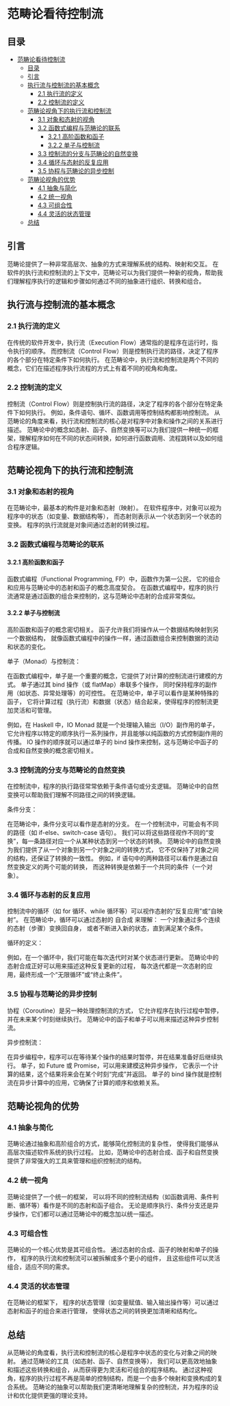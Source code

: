 # 范畴论看待控制流

## 目录

- [范畴论看待控制流](#范畴论看待控制流)
  - [目录](#目录)
  - [引言](#引言)
  - [执行流与控制流的基本概念](#执行流与控制流的基本概念)
    - [2.1 执行流的定义](#21-执行流的定义)
    - [2.2 控制流的定义](#22-控制流的定义)
  - [范畴论视角下的执行流和控制流](#范畴论视角下的执行流和控制流)
    - [3.1 对象和态射的视角](#31-对象和态射的视角)
    - [3.2 函数式编程与范畴论的联系](#32-函数式编程与范畴论的联系)
      - [3.2.1 高阶函数和函子](#321-高阶函数和函子)
      - [3.2.2 单子与控制流](#322-单子与控制流)
    - [3.3 控制流的分支与范畴论的自然变换](#33-控制流的分支与范畴论的自然变换)
    - [3.4 循环与态射的反复应用](#34-循环与态射的反复应用)
    - [3.5 协程与范畴论的异步控制](#35-协程与范畴论的异步控制)
  - [范畴论视角的优势](#范畴论视角的优势)
    - [4.1 抽象与简化](#41-抽象与简化)
    - [4.2 统一视角](#42-统一视角)
    - [4.3 可组合性](#43-可组合性)
    - [4.4 灵活的状态管理](#44-灵活的状态管理)
  - [总结](#总结)

## 引言

范畴论提供了一种非常高层次、抽象的方式来理解系统的结构、映射和交互。
在软件的执行流和控制流的上下文中，范畴论可以为我们提供一种新的视角，帮助我们理解程序执行的逻辑和步骤如何通过不同的抽象进行组织、转换和组合。

## 执行流与控制流的基本概念

### 2.1 执行流的定义

在传统的软件开发中，执行流（Execution Flow）通常指的是程序在运行时，指令执行的顺序。
而控制流（Control Flow）则是控制执行流的路径，决定了程序的各个部分在特定条件下如何执行。
在范畴论中，执行流和控制流是两个不同的概念，它们在描述程序执行流程的方式上有着不同的视角和角度。

### 2.2 控制流的定义

控制流（Control Flow）则是控制执行流的路径，决定了程序的各个部分在特定条件下如何执行。
例如，条件语句、循环、函数调用等控制结构都影响控制流。
从范畴论的角度来看，执行流和控制流的核心是对程序中对象和操作之间的关系进行描述。
范畴论中的概念如态射、函子、自然变换等可以为我们提供一种统一的框架，理解程序如何在不同的状态间转换，如何进行函数调用、流程跳转以及如何组合程序逻辑。

## 范畴论视角下的执行流和控制流

### 3.1 对象和态射的视角

在范畴论中，最基本的构件是对象和态射（映射）。
在软件程序中，对象可以视为程序中的状态（如变量、数据结构等），
而态射则表示从一个状态到另一个状态的变换。
程序的执行流就是对象间通过态射的转换过程。

### 3.2 函数式编程与范畴论的联系

#### 3.2.1 高阶函数和函子

函数式编程（Functional Programming, FP）中，函数作为第一公民，
它的组合和应用与范畴论中的态射和函子的概念高度契合。
在函数式编程中，程序的执行流通常是通过函数的组合来控制的，这与范畴论中态射的合成非常类似。

#### 3.2.2 单子与控制流

高阶函数和函子的概念密切相关。
函子允许我们将操作从一个数据结构映射到另一个数据结构，
就像函数式编程中的操作一样，通过函数组合来控制数据的流动和状态的变化。

单子（Monad）与控制流：

在函数式编程中，单子是一个重要的概念，它提供了对计算的控制流进行建模的方式。
单子通过其 bind 操作（或 flatMap）串联多个操作，
同时保持程序的副作用（如状态、异常处理等）的可控性。
在范畴论中，单子可以看作是某种特殊的函子，
它将计算过程（执行流）和数据（状态）结合起来，使得程序的控制流更加灵活和可管理。

例如，在 Haskell 中，IO Monad 就是一个处理输入输出（I/O）副作用的单子，
它允许程序以特定的顺序执行一系列操作，并且能够以纯函数的方式控制副作用的传播。
IO 操作的顺序就可以通过单子的 bind 操作来控制，这与范畴论中函子的合成和自然变换的概念密切相关。

### 3.3 控制流的分支与范畴论的自然变换

在控制流中，程序的执行路径常常依赖于条件语句或分支逻辑。
范畴论中的自然变换可以帮助我们理解不同路径之间的转换逻辑。

条件分支：

在范畴论中，条件分支可以看作是态射的分支。
在一个控制流中，可能会有不同的路径（如 if-else、switch-case 语句）。
我们可以将这些路径视作不同的“变换”，每一条路径对应一个从某种状态到另一个状态的转换。
范畴论中的自然变换为我们提供了从一个对象到另一个对象之间的转换方式，
它不仅保持了对象之间的结构，还保证了转换的一致性。
例如，if 语句中的两种路径可以看作是通过自然变换定义的两个可能的转换，
而这种转换是依赖于一个共同的条件（一个对象）。

### 3.4 循环与态射的反复应用

控制流中的循环（如 for 循环、while 循环等）可以视作态射的“反复应用”或“自映射”。
在范畴论中，循环可以通过态射的 自合成 来理解：
一个对象通过多个连续的态射（步骤）变换回自身，
或者不断进入新的状态，直到满足某个条件。

循环的定义：

例如，在一个循环中，我们可能在每次迭代时对某个状态进行更新。
范畴论中的态射合成正好可以用来描述这种反复更新的过程，
每次迭代都是一次态射的应用，最终形成一个“无限循环”或“终止条件”。

### 3.5 协程与范畴论的异步控制

协程（Coroutine）是另一种处理控制流的方式，
它允许程序在执行过程中暂停，并在未来某个时刻继续执行。
范畴论中的函子和单子可以用来描述这种异步控制流。

异步控制流：

在异步编程中，程序可以在等待某个操作的结果时暂停，并在结果准备好后继续执行。
单子，如 Future 或 Promise，可以用来建模这种异步操作，
它表示一个计算的结果，这个结果将来会在某个时刻“完成”并返回。
单子的 bind 操作就是控制流在异步计算中的应用，它确保了计算的顺序和依赖关系。

## 范畴论视角的优势

### 4.1 抽象与简化

范畴论通过抽象和高阶组合的方式，能够简化控制流的复杂性，
使得我们能够从高层次描述软件系统的执行过程。
比如，范畴论中的态射合成、函子和自然变换提供了非常强大的工具来管理和组织控制流的结构。

### 4.2 统一视角

范畴论提供了一个统一的框架，
可以将不同的控制流结构（如函数调用、条件判断、循环等）看作是不同的态射和函子组合。
无论是顺序执行、条件分支还是异步操作，它们都可以通过范畴论中的概念加以统一描述。

### 4.3 可组合性

范畴论的一个核心优势是其可组合性。
通过态射的合成、函子的映射和单子的操作，
程序的执行流和控制流可以被拆解成多个更小的组件，
且这些组件可以灵活组合，适应不同的需求。

### 4.4 灵活的状态管理

在范畴论的框架下，
程序的状态管理（如变量赋值、输入输出操作等）可以通过态射和函子的组合来进行管理，
使得状态之间的转换更加清晰和结构化。

## 总结

从范畴论的角度看，执行流和控制流的核心是程序中状态的变化与对象之间的映射。
通过范畴论的工具（如态射、函子、自然变换等），
我们可以更高效地抽象和描述这些转换和组合，从而获得更为灵活和可组合的程序结构。
通过这种视角，程序的执行过程不再是简单的控制结构，而是一个由多个映射和变换构成的复合系统。
范畴论的抽象可以帮助我们更清晰地理解复杂的控制流，并为程序的设计和优化提供更强的理论支持。

